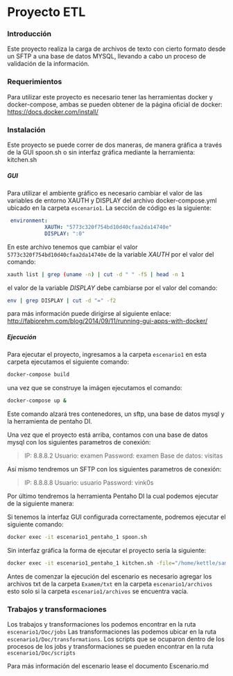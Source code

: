 # Proyecto ETL

### Introducción

Este proyecto realiza la carga de archivos de texto con cierto formato desde un SFTP a una base de datos MYSQL, llevando a cabo un proceso de validación de la información.

### Requerimientos

Para utilizar este proyecto es necesario tener las herramientas docker y docker-compose, ambas se pueden obtener de la página oficial de docker: https://docs.docker.com/install/

### Instalación

Este proyecto se puede correr de dos maneras, de manera gráfica a través de la GUI spoon.sh o sin interfaz gráfica mediante la herramienta: kitchen.sh

##### GUI
Para utilizar el ambiente gráfico es necesario cambiar el valor de las variables de entorno XAUTH y DISPLAY del archivo docker-compose.yml ubicado en la carpeta ``escenario1``. La sección de código es la siguiente:

```yaml
 environment:
            XAUTH: "5773c320f754bd10d40cfaa2da14740e"
            DISPLAY: ":0"
```
En este archivo tenemos que cambiar el valor ``5773c320f754bd10d40cfaa2da14740e`` de la variable *XAUTH* por el valor del comando:

```sh
xauth list | grep (uname -n) | cut -d " " -f5 | head -n 1
```
el valor de la variable *DISPLAY* debe cambiarse por el valor del comando:
```sh
env | grep DISPLAY | cut -d "=" -f2
```
para más información puede dirigirse al siguiente enlace: http://fabiorehm.com/blog/2014/09/11/running-gui-apps-with-docker/

##### Ejecución

Para ejecutar el proyecto, ingresamos a la carpeta ``escenario1`` en esta carpeta ejecutamos el siguiente comando:

```sh
docker-compose build
```

una vez que se construye la imágen ejecutamos el comando:

```sh
docker-compose up &
```

Este comando alzará tres contenedores, un sftp, una base de datos mysql y la herramienta de pentaho DI.

Una vez que el proyecto está arriba, contamos con una base de datos mysql con los siguientes parametros de conexión:
> IP: 8.8.8.2
> Usuario: examen
> Password: examen
> Base de datos: visitas

Así mismo tendremos un SFTP con los siguientes parametros de conexión:
> IP: 8.8.8.8
> Usuario: usuario
> Password: vink0s

Por último tendremos la herramienta Pentaho DI la cual podemos ejecutar de la siguiente manera:

Si tenemos la interfaz GUI configurada correctamente, podremos ejecutar el siguiente comando:

````sh
docker exec -it escenario1_pentaho_1 spoon.sh
````

Sin interfaz gráfica la forma de ejecutar el proyecto sería la siguiente:

````sh
docker exec -it escenario1_pentaho_1 kitchen.sh -file="/home/kettle/sample/logs/sample.ktr"
````
Antes de comenzar la ejecución del escenario es necesario agregar los archivos txt de la carpeta ``Examem/txt`` en la carpeta ``escenario1/archivos`` esto solo si la carpeta ``escenario1/archivos`` se encuentra vacía.

### Trabajos y transformaciones

Los trabajos y transformaciones los podemos encontrar en la ruta ``escenario1/Doc/jobs`` Las transformaciones las podemos ubicar en la ruta ``escenario1/Doc/transformations``. Los scripts que se ocuparon dentro de los procesos de los jobs y transformaciones se pueden encontrar en la ruta ``escenario1/Doc/scripts``

Para más información del escenario lease el documento Escenario.md